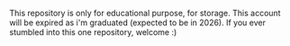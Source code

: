 This repository is only for educational purpose, for storage.
This account will be expired as i'm graduated (expected to be in 2026).
If you ever stumbled into this one repository, welcome  :)
